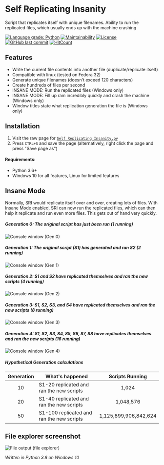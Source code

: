 # Self Replicating Insanity
Script that replicates itself with unique filenames. Ability to run the replicated files, which usually ends up with the machine crashing.

[![Language grade: Python](https://img.shields.io/lgtm/grade/python/g/smcclennon/SRI.svg?logo=lgtm&logoWidth=18)](https://lgtm.com/projects/g/smcclennon/SRI/context:python)
[![Maintainability](https://api.codeclimate.com/v1/badges/a4e85e15988e4dab380f/maintainability)](https://codeclimate.com/github/smcclennon/SRI/maintainability)
[![License](https://img.shields.io/github/license/smcclennon/SRI)](LICENSE)
[![GitHub last commit](https://img.shields.io/github/last-commit/smcclennon/SRI)](https://github.com/smcclennon/SRI/commits)
[![HitCount](https://hits.dwyl.com/smcclennon/SRI.svg)](https://hits.dwyl.com/smcclennon/SRI)

## Features
- Write the current file contents into another file (duplicate/replicate itself)
- Compatible with linux (tested on Fedora 32)
- Generate unique filenames (doesn't exceed 120 characters)
- Create hundreds of files per second
- INSANE MODE: Run the replicated files (Windows only)
- INSANE MODE: Fill up ram incredibly quickly and crash the machine (Windows only)
- Window titles state what replication generation the file is (Windows only)

## Installation
1. Visit the raw page for [`Self Replicating Insanity.py`](https://raw.githubusercontent.com/smcclennon/SRI/master/Self%20Replicating%20Insanity.py)
2. Press `CTRL+S` and save the page (alternatively, right click the page and press "Save page as")

#### Requirements:
- Python 3.6+
- Windows 10 for all features, Linux for limited features

## Insane Mode
Normally, SRI would replicate itself over and over, creating lots of files.
With Insane Mode enabled, SRI can now run the replicated files, which can then help it replicate and run even more files. This gets out of hand very quickly.
##### Generation 0: The original script has just been run (1 running)
![Console window (Gen 0)](https://smcclennon.github.io/assets/images/screenshots/SRI/console-g0.png)
##### Generation 1: The original script (S1) has generated and ran S2 (2 running)
![Console window (Gen 1)](https://smcclennon.github.io/assets/images/screenshots/SRI/console-g1.png)
##### Generation 2: S1 and S2 have replicated themselves and ran the new scripts (4 running)
![Console window (Gen 2)](https://smcclennon.github.io/assets/images/screenshots/SRI/console-g2.png)
##### Generation 3: S1, S2, S3, and S4 have replicated themselves and ran the new scripts (8 running)
![Console window (Gen 3)](https://smcclennon.github.io/assets/images/screenshots/SRI/console-g3.png)
##### Generation 4: S1, S2, S3, S4, S5, S6, S7, S8 have replicates themselves and ran the new scripts (16 running)
![Console window (Gen 4)](https://smcclennon.github.io/assets/images/screenshots/SRI/console-g4.png)
##### Hypothetical Generation calculations
|Generation|What's happened|Scripts Running
|:-:|-|:-:|
|10|S1-20 replicated and ran the new scripts|1,024|
|20|S1-40 replicated and ran the new scripts|1,048,576|
|50|S1-100 replicated and ran the new scripts|1,125,899,906,842,624|

## File explorer screenshot
![File output (file explorer)](https://smcclennon.github.io/assets/images/screenshots/SRI/file-explorer.png)

*Written in Python 3.8 on Windows 10*
